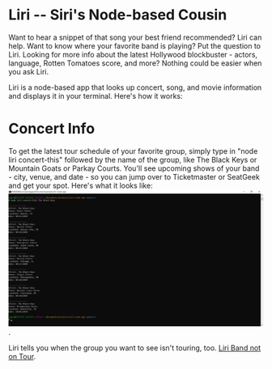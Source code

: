 # Liri -- Siri's Node-based Cousin

Want to hear a snippet of that song your best friend recommended? Liri can help. Want to know where your favorite band is playing? Put the question to Liri. Looking for more info about the latest Hollywood blockbuster - actors, language, Rotten Tomatoes score, and more? Nothing could be easier when you ask Liri.

Liri is a node-based app that looks up concert, song, and movie information and displays it in your terminal. Here's how it works:

# Concert Info

To get the latest tour schedule of your favorite group, simply type in "node liri concert-this" followed by the name of the group, like The Black Keys or Mountain Goats or Parkay Courts. You'll see upcoming shows of your band - city, venue, and date - so you can jump over to Ticketmaster or SeatGeek and get your spot. Here's what it looks like: ![Liri Concert Search](/images/concert-the-black-keys.jpg). 

Liri tells you when the group you want to see isn't touring, too. [Liri Band not on Tour](/images/concert-chuck-berry.jpg). 

